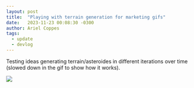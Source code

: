 ```yaml
---
layout: post
title:  "Playing with terrain generation for marketing gifs"
date:   2023-11-23 00:08:30 -0300
author: Ariel Coppes
tags:
  - update
  - devlog
---
```


Testing ideas generating terrain/asteroides in different iterations over time (slowed down in the gif to show how it works).

<div class="post-image">
<img src="/assets/shipminer-world-generation-01.gif" />
</div>
